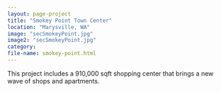 ```yaml
---
layout: page-project
title: "Smokey Point Town Center"
location: "Marysville, WA"
image: "secSmokeyPoint.jpg"
image2: "secSmokeyPoint.jpg"
category:
file-name: smokey-point.html
---
```



This project includes a 910,000 sqft shopping center that brings a new wave of shops and apartments.

